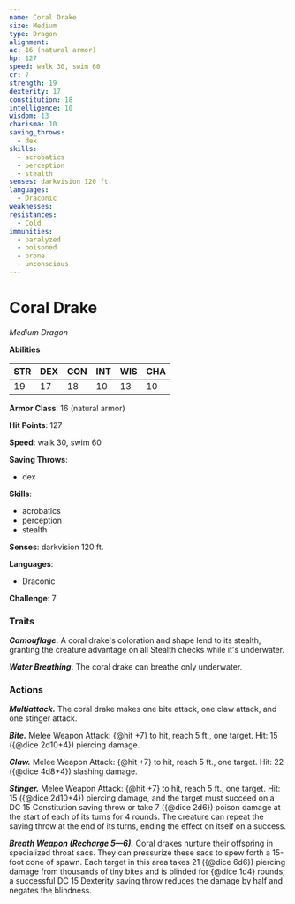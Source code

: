 ```yaml
---
name: Coral Drake
size: Medium
type: Dragon
alignment: 
ac: 16 (natural armor)
hp: 127
speed: walk 30, swim 60
cr: 7
strength: 19
dexterity: 17
constitution: 18
intelligence: 10
wisdom: 13
charisma: 10
saving_throws:
  - dex
skills:
  - acrobatics
  - perception
  - stealth
senses: darkvision 120 ft.
languages:
  - Draconic
weaknesses:
resistances:
  - Cold
immunities:
  - paralyzed
  - poisoned
  - prone
  - unconscious
---
```


# Coral Drake

*Medium Dragon*

**Abilities**

| STR | DEX | CON | INT | WIS | CHA |
| --- | --- | --- | --- | --- | --- |
| 19 | 17 | 18 | 10 | 13 | 10 |

**Armor Class**: 16 (natural armor)

**Hit Points**: 127

**Speed**: walk 30, swim 60

**Saving Throws**:
  - dex

**Skills**:
  - acrobatics
  - perception
  - stealth

**Senses**: darkvision 120 ft.

**Languages**:
  - Draconic

**Challenge**: 7

### Traits
***Camouflage.*** A coral drake's coloration and shape lend to its stealth, granting the creature advantage on all Stealth checks while it's underwater.

***Water Breathing.*** The coral drake can breathe only underwater.

### Actions
***Multiattack.*** The coral drake makes one bite attack, one claw attack, and one stinger attack.

***Bite.*** Melee Weapon Attack: {@hit +7} to hit, reach 5 ft., one target. Hit: 15 ({@dice 2d10+4}) piercing damage.

***Claw.*** Melee Weapon Attack: {@hit +7} to hit, reach 5 ft., one target. Hit: 22 ({@dice 4d8+4}) slashing damage.

***Stinger.*** Melee Weapon Attack: {@hit +7} to hit, reach 5 ft., one target. Hit: 15 ({@dice 2d10+4}) piercing damage, and the target must succeed on a DC 15 Constitution saving throw or take 7 ({@dice 2d6}) poison damage at the start of each of its turns for 4 rounds. The creature can repeat the saving throw at the end of its turns, ending the effect on itself on a success.

***Breath Weapon (Recharge 5—6).*** Coral drakes nurture their offspring in specialized throat sacs. They can pressurize these sacs to spew forth a 15-foot cone of spawn. Each target in this area takes 21 ({@dice 6d6}) piercing damage from thousands of tiny bites and is blinded for {@dice 1d4} rounds; a successful DC 15 Dexterity saving throw reduces the damage by half and negates the blindness.

